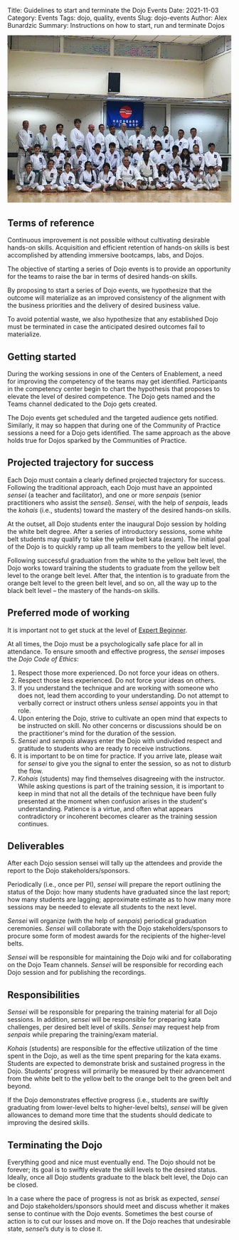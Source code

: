 Title: Guidelines to start and terminate the Dojo Events
Date: 2021-11-03
Category: Events
Tags: dojo, quality, events
Slug: dojo-events
Author: Alex Bunardzic
Summary: Instructions on how to start, run and terminate Dojos

![Dojo](../images/dojo.png) 

## Terms of reference 

Continuous improvement is not possible without cultivating desirable hands-on skills. Acquisition and efficient retention of hands-on skills is best accomplished by attending immersive bootcamps, labs, and Dojos. 

The objective of starting a series of Dojo events is to provide an opportunity for the teams to raise the bar in terms of desired hands-on skills. 

By proposing to start a series of Dojo events, we hypothesize that the outcome will materialize as an improved consistency of the alignment with the business priorities and the delivery of desired business value. 

To avoid potential waste, we also hypothesize that any established Dojo must be terminated in case the anticipated desired outcomes fail to materialize. 

## Getting started 

During the working sessions in one of the Centers of Enablement, a need for improving the competency of the teams may get identified. Participants in the competency center begin to chart the hypothesis that proposes to elevate the level of desired competence. The Dojo gets named and the Teams channel dedicated to the Dojo gets created. 

The Dojo events get scheduled and the targeted audience gets notified. 
Similarly, it may so happen that during one of the Community of Practice sessions a need for a Dojo gets identified. The same approach as the above holds true for Dojos sparked by the Communities of Practice. 

## Projected trajectory for success 

Each Dojo must contain a clearly defined projected trajectory for success. Following the traditional approach, each Dojo must have an appointed _sensei_ (a teacher and facilitator), and one or more _senpais_ (senior practitioners who assist the _sensei_). _Sensei_, with the help of _senpais_, leads the _kohais_ (i.e., students) toward the mastery of the desired hands-on skills. 

At the outset, all Dojo students enter the inaugural Dojo session by holding the white belt degree. After a series of introductory sessions, some white belt students may qualify to take the yellow belt kata (exam). The initial goal of the Dojo is to quickly ramp up all team members to the yellow belt level. 

Following successful graduation from the white to the yellow belt level, the Dojo works toward training the students to graduate from the yellow belt level to the orange belt level. After that, the intention is to graduate from the orange belt level to the green belt level, and so on, all the way up to the black belt level – the mastery of the hands-on skills. 

## Preferred mode of working 

It is important not to get stuck at the level of [Expert Beginner](https://wsbctechnicalblog.github.io/dont-become-expert-beginner.html).

At all times, the Dojo must be a psychologically safe place for all in attendance. To ensure smooth and effective progress, the _sensei_ imposes the _Dojo Code of Ethics_:

1. Respect those more experienced. Do not force your ideas on others.  
1. Respect those less experienced. Do not force your ideas on others.  
1. If you understand the technique and are working with someone who does not, lead them according to your understanding. Do not attempt to verbally correct or instruct others unless _sensei_ appoints you in that role.  
1. Upon entering the Dojo, strive to cultivate an open mind that expects to be instructed on skill. No other concerns or discussions should be on the practitioner's mind for the duration of the session.  
1. _Sensei_ and _senpais_ always enter the Dojo with undivided respect and gratitude to students who are ready to receive instructions.  
1. It is important to be on time for practice. If you arrive late, please wait for _sensei_ to give you the signal to enter the session, so as not to disturb the flow.  
1. _Kohais_ (students) may find themselves disagreeing with the instructor. While asking questions is part of the training session, it is important to keep in mind that not all the details of the technique have been fully presented at the moment when confusion arises in the student's understanding. Patience is a virtue, and often what appears contradictory or incoherent becomes clearer as the training session continues. 

## Deliverables 

After each Dojo session sensei will tally up the attendees and provide the report to the Dojo stakeholders/sponsors. 

Periodically (i.e., once per PI), _sensei_ will prepare the report outlining the status of the Dojo: how many students have graduated since the last report; how many students are lagging; approximate estimate as to how many more sessions may be needed to elevate all students to the next level. 

_Sensei_ will organize (with the help of _senpais_) periodical graduation ceremonies. _Sensei_ will collaborate with the Dojo stakeholders/sponsors to procure some form of modest awards for the recipients of the higher-level belts. 

_Sensei_ will be responsible for maintaining the Dojo wiki and for collaborating on the Dojo Team channels. _Sensei_ will be responsible for recording each Dojo session and for publishing the recordings. 

## Responsibilities 

_Sensei_ will be responsible for preparing the training material for all Dojo sessions. In addition, _sensei_ will be responsible for preparing kata challenges, per desired belt level of skills. _Sensei_ may request help from _senpais_ while preparing the training/exam material. 

_Kohais_ (students) are responsible for the effective utilization of the time spent in the Dojo, as well as the time spent preparing for the kata exams. Students are expected to demonstrate brisk and sustained progress in the Dojo. Students’ progress will primarily be measured by their advancement from the white belt to the yellow belt to the orange belt to the green belt and beyond. 

If the Dojo demonstrates effective progress (i.e., students are swiftly graduating from lower-level belts to higher-level belts), _sensei_ will be given allowances to demand more time that the students should dedicate to improving the desired skills. 

## Terminating the Dojo 

Everything good and nice must eventually end. The Dojo should not be forever; its goal is to swiftly elevate the skill levels to the desired status. Ideally, once all Dojo students graduate to the black belt level, the Dojo can be closed. 

In a case where the pace of progress is not as brisk as expected, _sensei_ and Dojo stakeholders/sponsors should meet and discuss whether it makes sense to continue with the Dojo events. Sometimes the best course of action is to cut our losses and move on. If the Dojo reaches that undesirable state, _sensei_’s duty is to close it.